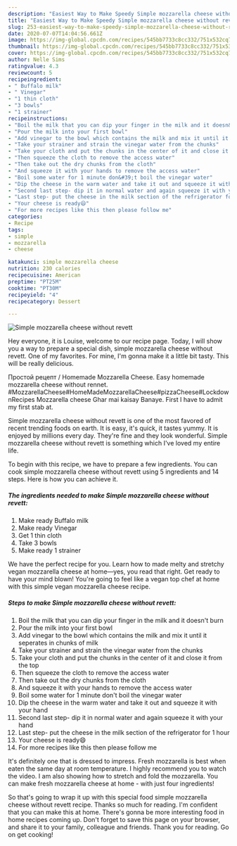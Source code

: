 ```yaml
---
description: "Easiest Way to Make Speedy Simple mozzarella cheese without revett"
title: "Easiest Way to Make Speedy Simple mozzarella cheese without revett"
slug: 253-easiest-way-to-make-speedy-simple-mozzarella-cheese-without-revett
date: 2020-07-07T14:04:56.661Z
image: https://img-global.cpcdn.com/recipes/545bb7733c8cc332/751x532cq70/simple-mozzarella-cheese-without-revett-recipe-main-photo.jpg
thumbnail: https://img-global.cpcdn.com/recipes/545bb7733c8cc332/751x532cq70/simple-mozzarella-cheese-without-revett-recipe-main-photo.jpg
cover: https://img-global.cpcdn.com/recipes/545bb7733c8cc332/751x532cq70/simple-mozzarella-cheese-without-revett-recipe-main-photo.jpg
author: Nelle Sims
ratingvalue: 4.3
reviewcount: 5
recipeingredient:
- " Buffalo milk"
- " Vinegar"
- "1 thin cloth"
- "3 bowls"
- "1 strainer"
recipeinstructions:
- "Boil the milk that you can dip your finger in the milk and it doesn&#39;t burn"
- "Pour the milk into your first bowl"
- "Add vinegar to the bowl which contains the milk and mix it until it seperates in chunks of milk"
- "Take your strainer and strain the vinegar water from the chunks"
- "Take your cloth and put the chunks in the center of it and close it from the top"
- "Then squeeze the cloth to remove the access water"
- "Then take out the dry chunks from the cloth"
- "And squeeze it with your hands to remove the access water"
- "Boil some water for 1 minute don&#39;t boil the vinegar water"
- "Dip the cheese in the warm water and take it out and squeeze it with your hand"
- "Second last step- dip it in normal water and again squeeze it with your hand"
- "Last step- put the cheese in the milk section of the refrigerator for 1 hour"
- "Your cheese is ready😄"
- "For more recipes like this then please follow me"
categories:
- Recipe
tags:
- simple
- mozzarella
- cheese

katakunci: simple mozzarella cheese 
nutrition: 230 calories
recipecuisine: American
preptime: "PT25M"
cooktime: "PT30M"
recipeyield: "4"
recipecategory: Dessert

---
```



![Simple mozzarella cheese without revett](https://img-global.cpcdn.com/recipes/545bb7733c8cc332/751x532cq70/simple-mozzarella-cheese-without-revett-recipe-main-photo.jpg)

Hey everyone, it is Louise, welcome to our recipe page. Today, I will show you a way to prepare a special dish, simple mozzarella cheese without revett. One of my favorites. For mine, I'm gonna make it a little bit tasty. This will be really delicious.

Простой рецепт / Homemade Mozzarella Cheese. Easy homemade mozzarella cheese without rennet. #MozzarellaCheese#HomeMadeMozzarellaCheese#pizzaCheese#LockdownRecipes Mozzarella cheese Ghar mai kaisay Banaye. First I have to admit my first stab at.

Simple mozzarella cheese without revett is one of the most favored of recent trending foods on earth. It is easy, it's quick, it tastes yummy. It is enjoyed by millions every day. They're fine and they look wonderful. Simple mozzarella cheese without revett is something which I've loved my entire life.


To begin with this recipe, we have to prepare a few ingredients. You can cook simple mozzarella cheese without revett using 5 ingredients and 14 steps. Here is how you can achieve it.

<!--inarticleads1-->

##### The ingredients needed to make Simple mozzarella cheese without revett:

1. Make ready  Buffalo milk
1. Make ready  Vinegar
1. Get 1 thin cloth
1. Take 3 bowls
1. Make ready 1 strainer


We have the perfect recipe for you. Learn how to made melty and stretchy vegan mozzarella cheese at home—yes, you read that right. Get ready to have your mind blown! You&#39;re going to feel like a vegan top chef at home with this simple vegan mozzarella cheese recipe. 

<!--inarticleads2-->

##### Steps to make Simple mozzarella cheese without revett:

1. Boil the milk that you can dip your finger in the milk and it doesn&#39;t burn
1. Pour the milk into your first bowl
1. Add vinegar to the bowl which contains the milk and mix it until it seperates in chunks of milk
1. Take your strainer and strain the vinegar water from the chunks
1. Take your cloth and put the chunks in the center of it and close it from the top
1. Then squeeze the cloth to remove the access water
1. Then take out the dry chunks from the cloth
1. And squeeze it with your hands to remove the access water
1. Boil some water for 1 minute don&#39;t boil the vinegar water
1. Dip the cheese in the warm water and take it out and squeeze it with your hand
1. Second last step- dip it in normal water and again squeeze it with your hand
1. Last step- put the cheese in the milk section of the refrigerator for 1 hour
1. Your cheese is ready😄
1. For more recipes like this then please follow me


It&#39;s definitely one that is dressed to impress. Fresh mozzarella is best when eaten the same day at room temperature. I highly recommend you to watch the video. I am also showing how to stretch and fold the mozzarella. You can make fresh mozzarella cheese at home - with just four ingredients! 

So that's going to wrap it up with this special food simple mozzarella cheese without revett recipe. Thanks so much for reading. I'm confident that you can make this at home. There's gonna be more interesting food in home recipes coming up. Don't forget to save this page on your browser, and share it to your family, colleague and friends. Thank you for reading. Go on get cooking!
